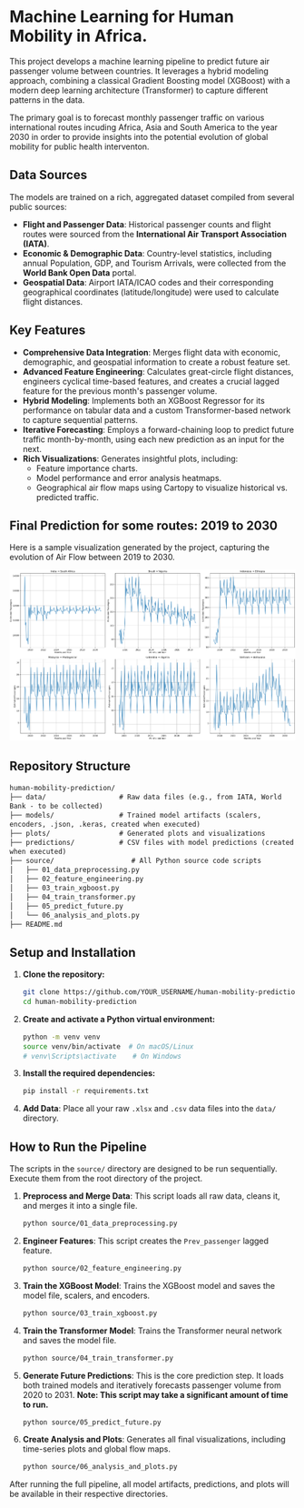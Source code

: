 # Machine Learning for Human Mobility in Africa.

This project develops a machine learning pipeline to predict future air passenger volume between countries. It leverages a hybrid modeling approach, combining a classical Gradient Boosting model (XGBoost) with a modern deep learning architecture (Transformer) to capture different patterns in the data.

The primary goal is to forecast monthly passenger traffic on various international routes incuding Africa, Asia and South America to the year 2030 in order to provide insights into the potential evolution of global mobility for public health interventon.

## Data Sources

The models are trained on a rich, aggregated dataset compiled from several public sources:

- **Flight and Passenger Data**: Historical passenger counts and flight routes were sourced from the **International Air Transport Association (IATA)**.
- **Economic & Demographic Data**: Country-level statistics, including annual Population, GDP, and Tourism Arrivals, were collected from the **World Bank Open Data** portal.
- **Geospatial Data**: Airport IATA/ICAO codes and their corresponding geographical coordinates (latitude/longitude) were used to calculate flight distances.

## Key Features

- **Comprehensive Data Integration**: Merges flight data with economic, demographic, and geospatial information to create a robust feature set.
- **Advanced Feature Engineering**: Calculates great-circle flight distances, engineers cyclical time-based features, and creates a crucial lagged feature for the previous month's passenger volume.
- **Hybrid Modeling**: Implements both an XGBoost Regressor for its performance on tabular data and a custom Transformer-based network to capture sequential patterns.
- **Iterative Forecasting**: Employs a forward-chaining loop to predict future traffic month-by-month, using each new prediction as an input for the next.
- **Rich Visualizations**: Generates insightful plots, including:
    - Feature importance charts.
    - Model performance and error analysis heatmaps.
    - Geographical air flow maps using Cartopy to visualize historical vs. predicted traffic.

## Final Prediction for some routes: 2019 to 2030

Here is a sample visualization generated by the project, capturing the evolution of Air Flow between 2019 to 2030.

![Global Air Flow 2019 vs 2030](plots/key_routes_timeseries.png)

## Repository Structure

```
human-mobility-prediction/
├── data/                  # Raw data files (e.g., from IATA, World Bank - to be collected)
├── models/                # Trained model artifacts (scalers, encoders, .json, .keras, created when executed)
├── plots/                 # Generated plots and visualizations
├── predictions/           # CSV files with model predictions (created when executed)
├── source/                   # All Python source code scripts
│   ├── 01_data_preprocessing.py
│   ├── 02_feature_engineering.py
│   ├── 03_train_xgboost.py
│   ├── 04_train_transformer.py
│   ├── 05_predict_future.py
│   └── 06_analysis_and_plots.py
├── README.md
```

## Setup and Installation

1.  **Clone the repository:**
    ```bash
    git clone https://github.com/YOUR_USERNAME/human-mobility-prediction.git
    cd human-mobility-prediction
    ```

2.  **Create and activate a Python virtual environment:**
    ```bash
    python -m venv venv
    source venv/bin/activate  # On macOS/Linux
    # venv\Scripts\activate    # On Windows
    ```

3.  **Install the required dependencies:**
    ```bash
    pip install -r requirements.txt
    ```

4.  **Add Data**: Place all your raw `.xlsx` and `.csv` data files into the `data/` directory.

## How to Run the Pipeline

The scripts in the `source/` directory are designed to be run sequentially. Execute them from the root directory of the project.

1.  **Preprocess and Merge Data**:
    This script loads all raw data, cleans it, and merges it into a single file.
    ```bash
    python source/01_data_preprocessing.py
    ```

2.  **Engineer Features**:
    This script creates the `Prev_passenger` lagged feature.
    ```bash
    python source/02_feature_engineering.py
    ```

3.  **Train the XGBoost Model**:
    Trains the XGBoost model and saves the model file, scalers, and encoders.
    ```bash
    python source/03_train_xgboost.py
    ```

4.  **Train the Transformer Model**:
    Trains the Transformer neural network and saves the model file.
    ```bash
    python source/04_train_transformer.py
    ```
    
5.  **Generate Future Predictions**:
    This is the core prediction step. It loads both trained models and iteratively forecasts passenger volume from 2020 to 2031. **Note: This script may take a significant amount of time to run.**
    ```bash
    python source/05_predict_future.py
    ```

6.  **Create Analysis and Plots**:
    Generates all final visualizations, including time-series plots and global flow maps.
    ```bash
    python source/06_analysis_and_plots.py
    ```

After running the full pipeline, all model artifacts, predictions, and plots will be available in their respective directories.
